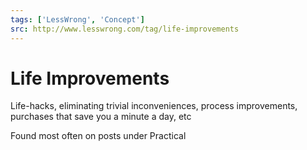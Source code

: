 ```yaml
---
tags: ['LessWrong', 'Concept']
src: http://www.lesswrong.com/tag/life-improvements
---
```


# Life Improvements
Life-hacks, eliminating trivial inconveniences, process improvements, purchases that save you a minute a day, etc

Found most often on posts under Practical

